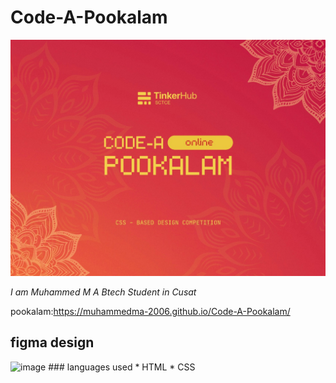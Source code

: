 # Code-A-Pookalam
![Banner](https://raw.githubusercontent.com/tinkerhubsct26-max/tinkerhubsct26-max/main/assets/IMG-20250829-WA0002.jpg)

 *I am Muhammed M A
 Btech Student in Cusat*
 
 pookalam:https://muhammedma-2006.github.io/Code-A-Pookalam/

 
 ## figma design
 <img width="679" height="536" alt="image" src="https://github.com/user-attachments/assets/4dbfaf26-9f36-4f0a-818c-74b9379db218" />
### languages used
* HTML
* CSS
